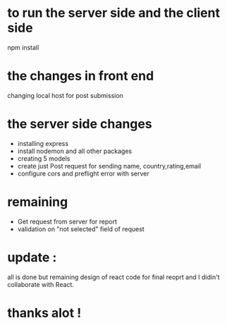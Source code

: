 # to run the server side and the client side
npm install 
#   the changes in front end 
changing local host for post submission

#   the server side changes
- installing express
- install nodemon and all other packages
- creating 5 models 
- create just Post request for sending name, country,rating,email
- configure cors and preflight error with server
#   remaining 
- Get request from server for report
- validation on "not selected" field of request
# update : 
all is done  but remaining design of react code for final reoprt 
and I didin't collaborate with React. 
# thanks alot !
